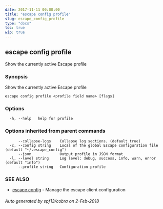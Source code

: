 ```yaml
---
date: 2017-11-11 00:00:00
title: "escape config profile"
slug: escape_config_profile
type: "docs"
toc: true
wip: true
---
```

## escape config profile

Show the currently active Escape profile

### Synopsis


Show the currently active Escape profile

```
escape config profile <profile field name> [flags]
```

### Options

```
  -h, --help   help for profile
```

### Options inherited from parent commands

```
      --collapse-logs    Collapse log sections. (default true)
  -c, --config string    Local of the global Escape configuration file (default "~/.escape_config")
      --json             Output profile in JSON format
  -l, --level string     Log level: debug, success, info, warn, error (default "info")
      --profile string   Configuration profile
```

### SEE ALSO
* [escape config](../escape_config/)	 - Manage the escape client configuration

###### Auto generated by spf13/cobra on 2-Feb-2018
